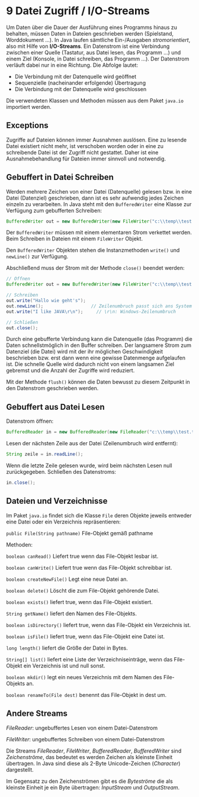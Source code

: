 # 9 Datei Zugriff / I/O-Streams

Um Daten über die Dauer der Ausführung eines Programms hinaus zu behalten, müssen Daten in Dateien geschrieben werden (Spielstand, Worddokument ...). In Java laufen sämtliche Ein-/Ausgaben *stromorientiert*, also mit Hilfe von **I/O-Streams**. Ein Datenstrom ist eine Verbindung zwischen einer Quelle (Tastatur, aus Datei lesen, das Programm ...) und einem Ziel (Konsole, in Datei schreiben, das Programm ...). Der Datenstrom verläuft dabei nur in eine Richtung. Die Abfolge lautet:

- Die Verbindung mit der Datenquelle wird geöffnet
- Sequenzielle (nacheinander erfolgende) Übertragung
- Die Verbindung mit der Datenquelle wird geschlossen

Die verwendeten Klassen und Methoden müssen aus dem Paket `java.io` importiert werden.

## Exceptions

Zugriffe auf Dateien können immer Ausnahmen auslösen. Eine zu lesende Datei existiert nicht mehr, ist verschoben worden oder in eine zu schreibende Datei ist der Zugriff nicht gestattet. Daher ist eine Ausnahmebehandlung für Dateien immer sinnvoll und notwendig. 

## Gebuffert in Datei Schreiben

Werden mehrere Zeichen von einer Datei (Datenquelle) gelesen bzw. in eine Datei (Datenziel) geschrieben, dann ist es sehr aufwendig jedes Zeichen einzeln zu verarbeiten. In Java steht mit den `BufferedWriter`  eine Klasse zur Verfügung zum gebufferten Schreiben:

```java
BufferedWriter out = new BufferedWriter(new FileWriter("c:\\temp\\test.txt"));	// oder "c:/temp/test.txt"
```

Der `BufferedWriter`  müssen mit einem elementaren Strom verkettet werden. Beim Schreiben in Dateien mit einem `FileWriter` Objekt.

Den `BufferedWriter` Objekten stehen die Instanzmethoden `write()` und `newLine()` zur Verfügung.

Abschließend muss der Strom mit der Methode `close()` beendet werden:

```java
// Öffnen
BufferedWriter out = new BufferedWriter(new FileWriter("c:\\temp\\test.txt"));	// oder "c:/temp/test.txt"

// Schreiben
out.write("Hallo wie geht's");
out.newLine();					// Zeilenumbruch passt sich ans System an
out.write("I like JAVA\r\n");	  // \r\n: Windows-Zeilenumbruch

// Schließen
out.close();
```

Durch eine gebufferte Verbindung kann die Datenquelle (das Programm) die Daten schnellstmöglich in den Buffer schreiben. Der langsamere Strom zum Datenziel (die Datei) wird mit der ihr möglichen Geschwindigkeit beschrieben bzw. erst dann wenn eine gewisse Datenmenge aufgelaufen ist. Die schnelle Quelle wird dadurch nicht von einem langsamen Ziel gebremst und die Anzahl der Zugriffe wird reduziert.

Mit der Methode `flush()` können die Daten bewusst zu diesem Zeitpunkt in den Datenstrom geschrieben werden.

## Gebuffert aus Datei Lesen

Datenstrom öffnen:

```java
BufferedReader in = new BufferedReader(new FileReader("c:\\temp\\test.txt"));	// oder "c:/temp/test.txt"
```

Lesen der nächsten Zeile aus der Datei (Zeilenumbruch wird entfernt):

```java
String zeile = in.readLine();
```

Wenn die letzte Zeile gelesen wurde, wird beim nächsten Lesen null zurückgegeben. Schließen des Datenstroms:

```java
in.close();
```

## Dateien und Verzeichnisse

Im Paket `java.io` findet sich die Klasse `File` deren Objekte jeweils entweder eine Datei oder ein Verzeichnis repräsentieren:

`public File(String pathname)`	File-Objekt gemäß pathname

Methoden:

`boolean canRead()`				Liefert true wenn das File-Objekt lesbar ist.

`boolean canWrite()`				Liefert true wenn das File-Objekt schreibbar ist.

`boolean createNewFile()`			Legt eine neue Datei an.

`boolean delete()`				Löscht die zum File-Objekt gehörende Datei.

`boolean exists()`				liefert true, wenn das File-Objekt existiert.

`String getName()`				liefert den Namen des File-Objekts.

`boolean isDirectory()`			liefert true, wenn das File-Objekt ein Verzeichnis ist.

`boolean isFile()`				liefert true, wenn das File-Objekt eine Datei ist.

`long length()`					liefert die Größe der Datei in Bytes.

`String[] list()`				liefert eine Liste der Verzeichniseinträge, wenn das File-Objekt ein Verzeichnis ist und null sonst.

`boolean mkdir()`				legt ein neues Verzeichnis mit dem Namen des File-Objekts an.

`boolean renameTo(File dest)`		benennt das File-Objekt in dest um.

## Andere Streams

*FileReader*: ungebuffertes Lesen von einem Datei-Datenstrom

*FileWriter*: ungebuffertes Schreiben von einem Datei-Datenstrom

Die Streams *FileReader*, *FileWriter*, *BufferedReader*, *BufferedWriter* sind *Zeichenströme*, das bedeutet es werden Zeichen als kleinste Einheit übertragen. In Java sind diese als 2-Byte Unicode-Zeichen (*Character*) dargestellt.

Im Gegensatz zu den Zeichenströmen gibt es die *Byteströme* die als kleinste Einheit je ein Byte übertragen: *InputStream* und *OutputStream*.